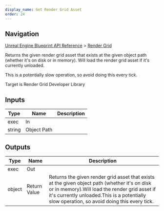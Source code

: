 ```yaml
---
display_name: Get Render Grid Asset
order: 24
---
```

## Navigation

[Unreal Engine Blueprint API Reference](https://dev.epicgames.com/documentation/en-us/unreal-engine/BlueprintAPI) > [Render Grid](https://dev.epicgames.com/documentation/en-us/unreal-engine/BlueprintAPI/RenderGrid)

Returns the given render grid asset that exists at the given object path (whether it's on disk or in memory).
Will load the render grid asset if it's currently unloaded.

This is a potentially slow operation, so avoid doing this every tick.

Target is Render Grid Developer Library

## Inputs

| Type | Name | Description |
| --- | --- | --- |
| exec | In |  |
| string | Object Path |  |

## Outputs

| Type | Name | Description |
| --- | --- | --- |
| exec | Out |  |
| object | Return Value | Returns the given render grid asset that exists at the given object path (whether it's on disk or in memory).Will load the render grid asset if it's currently unloaded.This is a potentially slow operation, so avoid doing this every tick. |
